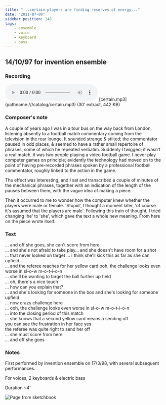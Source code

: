 ```yaml
---
title: "...certain players are finding reserves of energy..."
date: "2011-07-09"
sidebar_position: 148
tags:
    - ensemble
    - voice
    - keyboard
    - bass
---
```

## 14/10/97 for invention ensemble

### Recording

<audio controls>
  <source src="/catalog/certain.mp3"/>
</audio>
[certain.mp3](pathname:///catalog/certain.mp3) (30' extract, 442 KB)

### Composer's note

A couple of years ago I was in a tour bus on the way back from London, listening absently to a football match commentary coming from the television in the rear lounge. It sounded strange & stilted; the commentator paused in odd places, & seemed to have a rather small repertoire of phrases, some of which he repeated verbatim. Suddenly I twigged; it wasn't a real match, it was two people playing a video football game. I never play computer games on principle; evidently the technology had moved on to the point of having pre-recorded phrases spoken by a professional football commentator, roughly linked to the action in the game.

The effect was interesting, and I sat and transcribed a couple of minutes of the mechanical phrases, together with an indication of the length of the pauses between them, with the vague idea of making a piece.

Then it occurred to me to wonder how the computer knew whether the players were male or female. 'Stupid', I thought a moment later, 'of course it's assumed that the players are male'. Following this train of thought, I tried changing 'he' to 'she', which gave the text a whole new meaning. From here on the piece wrote itself.

### Text

… and off she goes, she can't score from here\
… and she's not afraid to take play… and she doesn't have room for a shot\
… that never looked on target
… I think she'll kick this as far as she can upfield\
… and the referee reaches for her yellow card ooh, the challenge looks even worse in sl-o-w 
m-o-t-i-o-n\
… she'll be wanting to target the ball further up field\
… oh, there's a nice touch\
… how can you explain that?\
… and she's looking for someone in the box and she's looking for someone upfield\
… now crazy challenge here\
… ooh, the challenge looks even worse in sl-o-w m-o-t-i-o-n\
… into the closing period of this match\
… she knows that a second yellow card means a sending off\
you can see the frustration in her face yes\
the referee was quite right to send her off\
… she must score from here\
… and off she goes

### Notes

First performed by invention ensemble on 17/3/98, with several subsequent performances.

For voices, 2 keyboards & electric bass

Duration ~4'


![](/img/certain1-1754.png "Page from sketchbook")